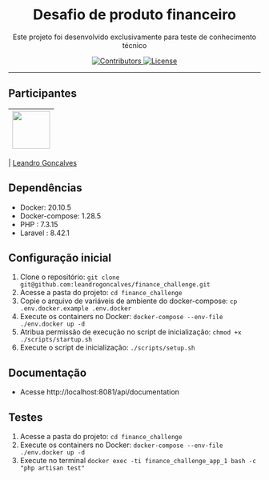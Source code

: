 <h1 align="center">
Desafio de produto financeiro
</h1>

<p align="center">Este projeto foi desenvolvido exclusivamente para teste de conhecimento técnico</p>

<p align="center">
  <a href="https://github.com/leandrogoncalves/nestjs_smartranking_api/graphs/contributors">
    <img src="https://img.shields.io/github/contributors/leandrogoncalves/nestjs_smartranking_api?color=%237159c1&logoColor=%237159c1&style=flat" alt="Contributors">
  </a>
  <a href="https://opensource.org/licenses/MIT">
    <img src="https://img.shields.io/github/license/leandrogoncalves/nestjs_smartranking_api?color=%237159c1&logo=mit" alt="License">
  </a>
</p>

<hr>

## Participantes

| [<img src="https://avatars3.githubusercontent.com/u/12039813?s=460&u=78af286aeb7f9d808dc21635e331d0ecdb08e8a7&v=4" width="75px;"/>](https://github.com/leandrogoncalves) |
| :----------------------------------------------------------------------------------------------------------------------------------------------------------------------: |

| [Leandro Gonçalves](https://github.com/leandrogoncalves)


## Dependências

- Docker: 20.10.5
- Docker-compose: 1.28.5
- PHP : 7.3.15
- Laravel : 8.42.1

## Configuração inicial

1. Clone o repositório: `git clone git@github.com:leandrogoncalves/finance_challenge.git`
1. Acesse a pasta do projeto: `cd finance_challenge`
1. Copie o arquivo de variáveis de ambiente do docker-compose: `cp .env.docker.example .env.docker`
1. Execute os containers no Docker: `docker-compose --env-file ./env.docker up -d`
1. Atribua permissão de execução no script de inicialização: `chmod +x ./scripts/startup.sh`
1. Execute o script de inicialização: `./scripts/setup.sh`

## Documentação

- Acesse http://localhost:8081/api/documentation

## Testes

1. Acesse a pasta do projeto: `cd finance_challenge`
1. Execute os containers no Docker: `docker-compose --env-file ./env.docker up -d`
1. Execute no terminal `docker exec -ti finance_challenge_app_1 bash -c "php artisan test"`
